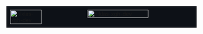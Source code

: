 <div style="display: flex; justify-content: space-between; background-color: #0D1117; padding: 10px;">
  <img width="41.3%" src="https://github-readme-stats.vercel.app/api/top-langs?username=niklas-xgh-dev&show_icons=true&locale=en&layout=compact&theme=dark" alt="niklas-xgh-dev" />
  <img width="57.6%" src="https://github-readme-streak-stats.herokuapp.com/?user=niklas-xgh-dev&theme=dark" alt="niklas-xgh-dev" />
</div>
